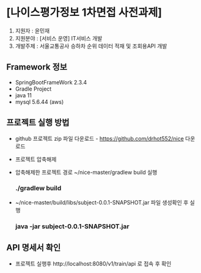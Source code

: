 # [나이스평가정보 1차면접 사전과제]
1. 지원자 : 윤민재
2. 지원분야 : [서비스 운영] IT서비스 개발 
3. 개발주제 : 서울교통공사 승하차 순위 데이터 적재 및 조회용API 개발

## Framework 정보
- SpringBootFrameWork 2.3.4
- Gradle Project
- java 11
- mysql 5.6.44 (aws) 

## 프로젝트 실행 방법

- github 프로젝트 zip 파일 다운로드 - https://github.com/drhot552/nice 다운로드

- 프로젝트 압축해제 
- 압축해제한 프로젝트 경로 ~/nice-master/gradlew build 실행
  ### ./gradlew build
- ~/nice-master/build/libs/subject-0.0.1-SNAPSHOT.jar 파일 생성확인 후 실행
  ### java -jar subject-0.0.1-SNAPSHOT.jar
  
## API 명세서 확인
- 프로젝트 실행후 http://localhost:8080/v1/train/api 로 접속 후 확인
